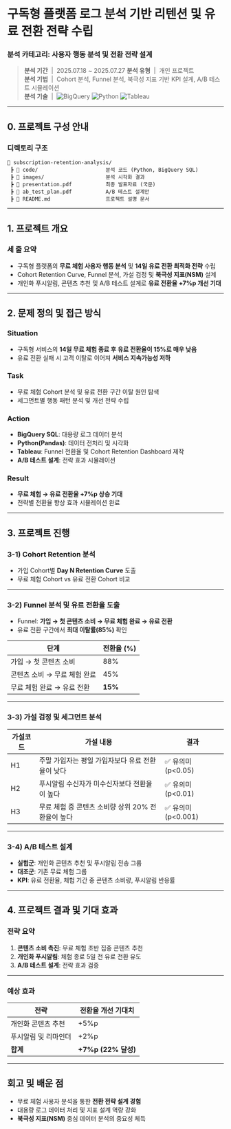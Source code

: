 # 구독형 플랫폼 로그 분석 기반 리텐션 및 유료 전환 전략 수립

### 분석 카테고리: 사용자 행동 분석 및 전환 전략 설계
> **분석 기간** &nbsp;|&nbsp;  2025.07.18 ~ 2025.07.27
> **분석 유형** &nbsp;|&nbsp;  개인 프로젝트  
> **분석 기법** &nbsp;|&nbsp;  Cohort 분석, Funnel 분석, 북극성 지표 기반 KPI 설계, A/B 테스트 시뮬레이션  
> **분석 기술** &nbsp;|&nbsp; ![BigQuery](https://img.shields.io/badge/BigQuery-4285F4?style=flat-square&logo=GoogleCloud&logoColor=white) ![Python](https://img.shields.io/badge/Python-3776AB?style=flat-square&logo=python&logoColor=white) ![Tableau](https://img.shields.io/badge/Tableau-E97627?style=flat-square&logo=Tableau&logoColor=white)

---

## 0. 프로젝트 구성 안내

### 디렉토리 구조

```plaintext
📁 subscription-retention-analysis/
 ┣ 📁 code/                      분석 코드 (Python, BigQuery SQL)
 ┣ 📁 images/                    분석 시각화 결과
 ┣ 📄 presentation.pdf           최종 발표자료 (국문)
 ┣ 📄 ab_test_plan.pdf           A/B 테스트 설계안
 ┣ 📄 README.md                  프로젝트 설명 문서
```
---

## 1. 프로젝트 개요

### 세 줄 요약
- 구독형 플랫폼의 **무료 체험 사용자 행동 분석** 및 **14일 유료 전환 최적화 전략** 수립  
- Cohort Retention Curve, Funnel 분석, 가설 검정 및 **북극성 지표(NSM)** 설계  
- 개인화 푸시알림, 콘텐츠 추천 및 A/B 테스트 설계로 **유료 전환율 +7%p 개선 기대**

---

## 2. 문제 정의 및 접근 방식

### Situation
- 구독형 서비스의 **14일 무료 체험 종료 후 유료 전환율이 15%로 매우 낮음**
- 유료 전환 실패 시 고객 이탈로 이어져 **서비스 지속가능성 저하**

### Task
- 무료 체험 Cohort 분석 및 유료 전환 구간 이탈 원인 탐색
- 세그먼트별 행동 패턴 분석 및 개선 전략 수립

### Action
- **BigQuery SQL**: 대용량 로그 데이터 분석
- **Python(Pandas)**: 데이터 전처리 및 시각화
- **Tableau**: Funnel 전환율 및 Cohort Retention Dashboard 제작
- **A/B 테스트 설계**: 전략 효과 시뮬레이션

### Result
- **무료 체험 → 유료 전환율 +7%p 상승 기대**
- 전략별 전환율 향상 효과 시뮬레이션 완료

---

## 3. 프로젝트 진행

### 3-1) Cohort Retention 분석
- 가입 Cohort별 **Day N Retention Curve** 도출
- 무료 체험 Cohort vs 유료 전환 Cohort 비교

---

### 3-2) Funnel 분석 및 유료 전환율 도출
- Funnel: **가입 → 첫 콘텐츠 소비 → 무료 체험 완료 → 유료 전환**
- 유료 전환 구간에서 **최대 이탈률(85%)** 확인

| 단계                          | 전환율 (%) |
|--------------------------------|------------|
| 가입 → 첫 콘텐츠 소비          | 88%        |
| 콘텐츠 소비 → 무료 체험 완료    | 45%        |
| 무료 체험 완료 → 유료 전환     | **15%**    |

---

### 3-3) 가설 검정 및 세그먼트 분석

| 가설코드 | 가설 내용                                               | 결과                |
|----------|----------------------------------------------------------|---------------------|
| H1       | 주말 가입자는 평일 가입자보다 유료 전환율이 낮다         | ✅ 유의미 (p<0.05)   |
| H2       | 푸시알림 수신자가 미수신자보다 전환율이 높다             | ✅ 유의미 (p<0.01)   |
| H3       | 무료 체험 중 콘텐츠 소비량 상위 20% 전환율이 높다         | ✅ 유의미 (p<0.001)  |

---

### 3-4) A/B 테스트 설계
- **실험군**: 개인화 콘텐츠 추천 및 푸시알림 전송 그룹
- **대조군**: 기존 무료 체험 그룹
- **KPI**: 유료 전환율, 체험 기간 중 콘텐츠 소비량, 푸시알림 반응률

---

## 4. 프로젝트 결과 및 기대 효과

### 전략 요약
1. **콘텐츠 소비 촉진**: 무료 체험 초반 집중 콘텐츠 추천
2. **개인화 푸시알림**: 체험 종료 5일 전 유료 전환 유도
3. **A/B 테스트 설계**: 전략 효과 검증

---

### 예상 효과

| 전략                       | 전환율 개선 기대치 |
|----------------------------|---------------------|
| 개인화 콘텐츠 추천         | +5%p                |
| 푸시알림 및 리마인더       | +2%p                |
| **합계**                    | **+7%p (22% 달성)**|

---

## 회고 및 배운 점
- 무료 체험 사용자 분석을 통한 **전환 전략 설계 경험**
- 대용량 로그 데이터 처리 및 지표 설계 역량 강화
- **북극성 지표(NSM)** 중심 데이터 분석의 중요성 체득
